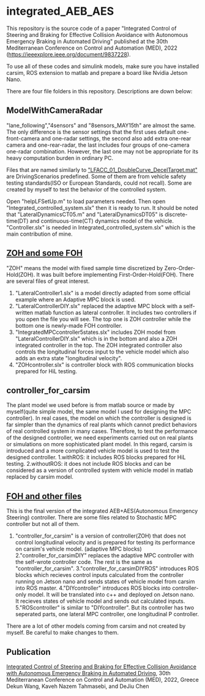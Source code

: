 # integrated_AEB_AES
This repository is the source code of a paper "Integrated Control of Steering and Braking for Effective Collision Avoidance with Autonomous Emergency Braking in Automated Driving" published at the 30th Mediterranean Conference on Control and Automation (MED), 2022 (https://ieeexplore.ieee.org/document/9837228).

To use all of these codes and simulink models, make sure you have installed carsim, ROS extension to matlab and prepare a board like Nvidia Jetson Nano.

There are four file folders in this repository. Descriptions are down below:

## ModelWithCameraRadar
"lane_following","4sensors" and "8sensors_MAY15th" are almost the same. The only difference is the sensor settings that the first uses default one-front-camera and one-radar settings, the second also add extra one-rear camera and one-rear-radar, the last includes four groups of one-camera one-radar combination. However, the last one may not be appropriate for its heavy computation burden in ordinary PC.

Files that are named similarly to ["LFACC_01_DoubleCurve_DecelTarget.mat"](https://github.com/dekunw/integrated_AEB_AES/blob/main/ModelWithCameraRadar/4sensors/lane_following/LFACC_01_DoubleCurve_DecelTarget.mat) are DrivingScenarios predefined. Some of them are from vehicle safety testing standards(ISO or European Standards, could not recall). Some are created by myself to test the behavior of the controlled system.

Open "helpLFSetUp.m" to load parameters needed. Then open "Integrated_controlled_system.slx" then it is ready to run. It should be noted that "LateralDynamicsCT05.m" and "LateralDynamicsDT05" is discrete-time(DT) and continuous-time(CT) dynamics model of the vehicle. "Controller.slx" is needed in Integrated_controlled_system.slx" which is the main contribution of mine.


## [ZOH and some FOH](https://github.com/dekunw/integrated_AEB_AES/tree/main/ZOH)
"ZOH" means the model with fixed sample time discretized by Zero-Order-Hold(ZOH). It was built before implementing First-Order-Hold(FOH). There are several files of great interest.

1. "LateralController1.slx" is a model directly adapted from some official example where an Adaptive MPC block is used.
2. "LateralControllerDIY.slx" replaced the adaptive MPC block with a self-written matlab function as lateral controller. It includes two controllers if you open the file you will see. The top one is ZOH controller while the bottom one is newly-made FOH controller.
3. "IntegratedMPCcontroller5states.slx" includes ZOH model from "LateralControllerDIY.slx" which is in the bottom and also a ZOH integrated controller in the top. The ZOH integrated controller also controls the longitudinal forces input to the vehicle model which also adds an extra state "longitudinal velocity".
4. "ZOHcontroller.slx" is controller block with ROS communication blocks prepared for HiL testing.

## controller_for_carsim
The plant model we used before is from matlab source or made by myself(quite simple model, the same model I used for designing the MPC controller). In real cases, the model on which the controller is designed is far simpler than the dynamics of real plants which cannot predict behaviors of real controlled system in many cases. Therefore, to test the performance of the designed controller, we need experiments carried out on real plants or simulations on more sophisticated plant model. In this regard, carsim is introduced and a more complicated vehicle model is used to test the designed controller.
1.withROS: it includes ROS blocks prepared for HiL testing.
2.withoutROS: it does not include ROS blocks and can be considered as a version of controlled system with vehicle model in matlab replaced by carsim model.

## [FOH and other files](https://github.com/dekunw/integrated_AEB_AES/tree/main/FOH)
This is the final version of the integrated AEB+AES(Autonomous Emergency Steering) controller. There are some files related to Stochastic MPC controller but not all of them.

1. "controller_for_carsim" is a version of controller(ZOH) that does not control longitudinal velocity and is prepared for testing its performance on carsim's vehicle model. (adaptive MPC blocks)
2."controller_for_carsimDIY" replaces the adaptive MPC controller with the self-wrote controller code. The rest is the same as "controller_for_carsim".
3."controller_for_carsimDIYROS" introduces ROS blocks which recieves control inputs calculated from the controller running on Jetson nano and sends states of vehicle model from carsim into ROS master.
4."DIYcontroller" introduces ROS blocks into controller-only model. It will be translated into c++ and deployed on Jetson nano. It recieves states of vehicle model and sends out calculated inputs.
5."ROScontroller" is similar to "DIYcontroller". But its controller has two seperated parts, one lateral MPC controller, one longitudinal P controller.

There are a lot of other models coming from carsim and not created by myself. Be careful to make changes to them.


## Publication

[Integrated Control of Steering and Braking for Effective Collision Avoidance with Autonomous Emergency Braking in Automated Driving](https://ieeexplore.ieee.org/document/9837228), 30th Mediterranean Conference on Control and Automation (MED), 2022, Greece 
Dekun Wang, Kaveh Nazem Tahmasebi, and DeJiu Chen
